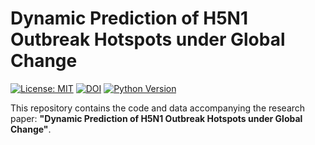 # Dynamic Prediction of H5N1 Outbreak Hotspots under Global Change

[![License: MIT](https://img.shields.io/badge/License-MIT-yellow.svg)](https://opensource.org/licenses/MIT)
[![DOI](https://zenodo.org/badge/DOI/10.5281/zenodo.XXXXXXX.svg)](https://doi.org/10.5281/zenodo.XXXXXXX)
[![Python Version](https://img.shields.io/badge/python-3.8%2B-blue)](https://www.python.org/)

This repository contains the code and data accompanying the research paper:
**"Dynamic Prediction of H5N1 Outbreak Hotspots under Global Change"**.
